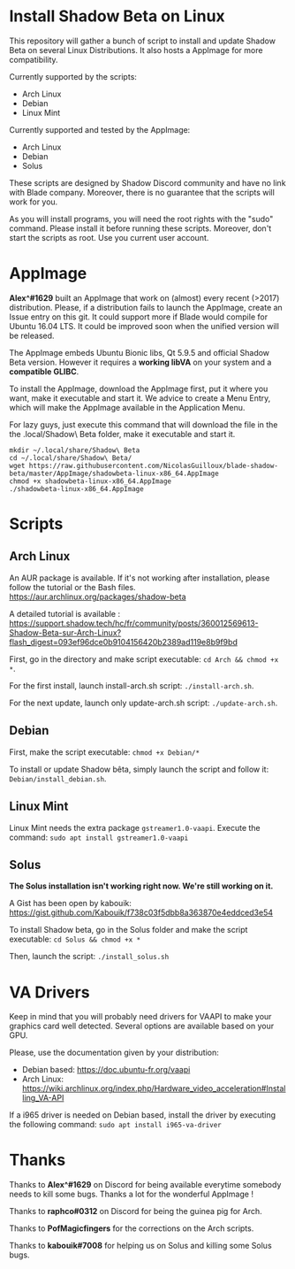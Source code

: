 # Install Shadow Beta on Linux

This repository will gather a bunch of script to install and update Shadow Beta on several Linux Distributions. It also hosts a AppImage for more compatibility.

Currently supported by the scripts:
- Arch Linux
- Debian
- Linux Mint

Currently supported and tested by the AppImage:
 - Arch Linux
 - Debian
 - Solus

These scripts are designed by Shadow Discord community and have no link with Blade company.
Moreover, there is no guarantee that the scripts will work for you.

As you will install programs, you will need the root rights with the "sudo" command. Please install it before running these scripts.
Moreover, don't start the scripts as root. Use you current user account.


# AppImage

**Alex^#1629** built an AppImage that work on (almost) every recent (>2017) distribution. Please, if a distribution fails to launch the AppImage, create an Issue entry on this git.
It could support more if Blade would compile for Ubuntu 16.04 LTS. It could be improved soon when the unified version will be released.

The AppImage embeds Ubuntu Bionic libs, Qt 5.9.5 and official Shadow Beta version. However it requires a **working libVA** on your system and a **compatible GLIBC**.

To install the AppImage, download the AppImage first, put it where you want, make it executable and start it. We advice to create a Menu Entry, which will make the AppImage available in the Application Menu.

For lazy guys, just execute this command that will download the file in the the .local/Shadow\ Beta folder, make it executable and start it.

```
mkdir ~/.local/share/Shadow\ Beta
cd ~/.local/share/Shadow\ Beta/
wget https://raw.githubusercontent.com/NicolasGuilloux/blade-shadow-beta/master/AppImage/shadowbeta-linux-x86_64.AppImage
chmod +x shadowbeta-linux-x86_64.AppImage
./shadowbeta-linux-x86_64.AppImage
```


# Scripts

## Arch Linux

An AUR package is available. If it's not working after installation, please follow the tutorial or the Bash files. https://aur.archlinux.org/packages/shadow-beta

A detailed tutorial is available : https://support.shadow.tech/hc/fr/community/posts/360012569613-Shadow-Beta-sur-Arch-Linux?flash_digest=093ef96dce0b9104156420b2389ad119e8b9f9bd

First, go in the directory and make script executable: `cd Arch && chmod +x *`.

For the first install, launch install-arch.sh script: `./install-arch.sh`.

For the next update, launch only update-arch.sh script: `./update-arch.sh`.


## Debian

First, make the script executable: `chmod +x Debian/*`

To install or update Shadow bêta, simply launch the script and follow it: `Debian/install_debian.sh`.


## Linux Mint

Linux Mint needs the extra package `gstreamer1.0-vaapi`. Execute the command: `sudo apt install gstreamer1.0-vaapi`


## Solus

**The Solus installation isn't working right now. We're still working on it.**

A Gist has been open by kabouik: https://gist.github.com/Kabouik/f738c03f5dbb8a363870e4eddced3e54

To install Shadow beta, go in the Solus folder and make the script executable: `cd Solus && chmod +x *`

Then, launch the script: `./install_solus.sh`


# VA Drivers

Keep in mind that you will probably need drivers for VAAPI to make your graphics card well detected. Several options are available based on your GPU.

Please, use the documentation given by your distribution:

- Debian based: https://doc.ubuntu-fr.org/vaapi
- Arch Linux: https://wiki.archlinux.org/index.php/Hardware_video_acceleration#Installing_VA-API

If a i965 driver is needed on Debian based, install the driver by executing the following command: `sudo apt install i965-va-driver`


# Thanks

Thanks to **Alex^#1629** on Discord for being available everytime somebody needs to kill some bugs. Thanks a lot for the wonderful AppImage !

Thanks to **raphco#0312** on Discord for being the guinea pig for Arch.

Thanks to **PofMagicfingers** for the corrections on the Arch scripts.

Thanks to **kabouik#7008** for helping us on Solus and killing some Solus bugs.

